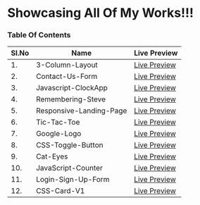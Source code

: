 # Showcasing All Of My Works!!!
### Table Of Contents

|     Sl.No      |     Name       | Live Preview  |
| -------------  | -------------  | ------------- |
|      1.        | 3-Column-Layout | [Live Preview](https://marcuriee.github.io/Web-Development/3-Column-Layout/) |
|      2.        | Contact-Us-Form | [Live Preview](https://marcuriee.github.io/Web-Development/Contact-Us-Form/) | 
|      3.        | Javascript-ClockApp | [Live Preview](https://marcuriee.github.io/Web-Development/JavaScript-ClockApp/) | 
|      4.        | Remembering-Steve | [Live Preview](https://marcuriee.github.io/Web-Development/Remembering-Steve/) | 
|      5.        | Responsive-Landing-Page | [Live Preview](https://marcuriee.github.io/Web-Development/Responsive-Landing-Page/) |
|      6.        | Tic-Tac-Toe | [Live Preview](https://marcuriee.github.io/Web-Development/Tic-Tac-Toe/) |
|      7.        | Google-Logo | [Live Preview](https://marcuriee.github.io/Web-Development/Google-Logo/) | 
|      8.        | CSS-Toggle-Button | [Live Preview](https://marcuriee.github.io/Web-Development/CSS-Toggle-Button/) |
|      9.        | Cat-Eyes | [Live Preview](https://marcuriee.github.io/Web-Development/Cat-Eyes/) |
|      10.       | JavaScript-Counter | [Live Preview](https://marcuriee.github.io/Web-Development/JavaScript-Counter/) | 
|      11.       | Login-Sign-Up-Form | [Live Preview](https://marcuriee.github.io/Web-Development/Login-Sign-Up-Form/) | 
|      12.       | CSS-Card-V1 | [Live Preview](https://marcuriee.github.io/Web-Development/CSS-Card-V1/) |


